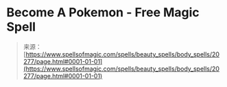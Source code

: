 <!--yml
category: 未分类
date: 2024-06-12 19:03:01
-->

# Become A Pokemon - Free Magic Spell

> 来源：[https://www.spellsofmagic.com/spells/beauty_spells/body_spells/20277/page.html#0001-01-01](https://www.spellsofmagic.com/spells/beauty_spells/body_spells/20277/page.html#0001-01-01)